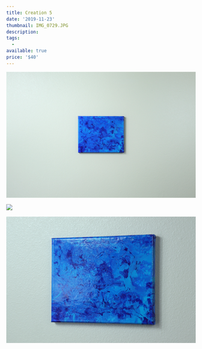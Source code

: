 ```yaml
---
title: Creation 5
date: '2019-11-23'
thumbnail: IMG_0729.JPG
description: 
tags:
  - 
available: true
price: '$40'
---
```


![](IMG_0722.JPG)

![](IMG_0730.JPG)

![](IMG_0727.JPG)

